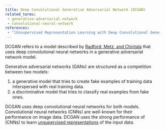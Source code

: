 ```yaml
---
title: Deep Convolutional Generative Adversarial Network (DCGAN)
related_terms:
 - generative-adversarial-network
 - convolutional-neural-network
references:
 - "[Unsupervised Representation Learning with Deep Convolutional Generative Adversarial Networks](https://arxiv.org/abs/1511.06434)"
---
```

DCGAN refers to a model described by [Radford, Metz, and Chintala][1]
that uses deep convolutional neural networks in a generative adversarial network model.

Generative adversarial networks (GANs) are structured as a competition between
two models:

1. a generative model that tries to create fake examples of training data interspersed with real training data.
2. a discriminative model that tries to classify real examples from fake ones.

DCGAN uses deep convolutional neural networks for both models. Convolutional neural networks (CNNs)
are well-known for their performance on image data. DCGAN uses the strong performance of (CNNs)
to learn [unsupervised representations][2] of the input data.

[1]: https://arxiv.org/abs/1511.06434
[2]: /terms/unsupervised-learning/
